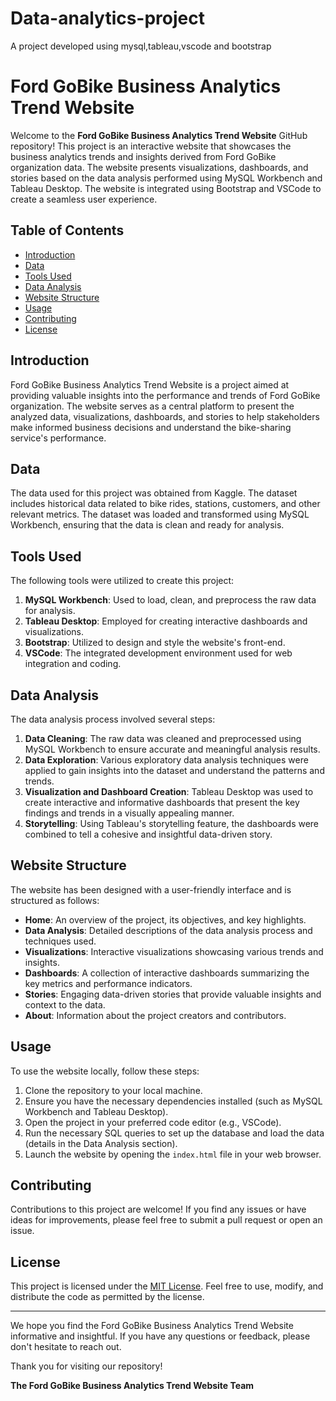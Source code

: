 # Data-analytics-project
A project developed using mysql,tableau,vscode and bootstrap


# Ford GoBike Business Analytics Trend Website

Welcome to the **Ford GoBike Business Analytics Trend Website** GitHub repository! This project is an interactive website that showcases the business analytics trends and insights derived from Ford GoBike organization data. The website presents visualizations, dashboards, and stories based on the data analysis performed using MySQL Workbench and Tableau Desktop. The website is integrated using Bootstrap and VSCode to create a seamless user experience.

## Table of Contents

- [Introduction](#introduction)
- [Data](#data)
- [Tools Used](#tools-used)
- [Data Analysis](#data-analysis)
- [Website Structure](#website-structure)
- [Usage](#usage)
- [Contributing](#contributing)
- [License](#license)

## Introduction

Ford GoBike Business Analytics Trend Website is a project aimed at providing valuable insights into the performance and trends of Ford GoBike organization. The website serves as a central platform to present the analyzed data, visualizations, dashboards, and stories to help stakeholders make informed business decisions and understand the bike-sharing service's performance.

## Data

The data used for this project was obtained from Kaggle. The dataset includes historical data related to bike rides, stations, customers, and other relevant metrics. The dataset was loaded and transformed using MySQL Workbench, ensuring that the data is clean and ready for analysis.

## Tools Used

The following tools were utilized to create this project:

1. **MySQL Workbench**: Used to load, clean, and preprocess the raw data for analysis.
2. **Tableau Desktop**: Employed for creating interactive dashboards and visualizations.
3. **Bootstrap**: Utilized to design and style the website's front-end.
4. **VSCode**: The integrated development environment used for web integration and coding.

## Data Analysis

The data analysis process involved several steps:

1. **Data Cleaning**: The raw data was cleaned and preprocessed using MySQL Workbench to ensure accurate and meaningful analysis results.
2. **Data Exploration**: Various exploratory data analysis techniques were applied to gain insights into the dataset and understand the patterns and trends.
3. **Visualization and Dashboard Creation**: Tableau Desktop was used to create interactive and informative dashboards that present the key findings and trends in a visually appealing manner.
4. **Storytelling**: Using Tableau's storytelling feature, the dashboards were combined to tell a cohesive and insightful data-driven story.

## Website Structure

The website has been designed with a user-friendly interface and is structured as follows:

- **Home**: An overview of the project, its objectives, and key highlights.
- **Data Analysis**: Detailed descriptions of the data analysis process and techniques used.
- **Visualizations**: Interactive visualizations showcasing various trends and insights.
- **Dashboards**: A collection of interactive dashboards summarizing the key metrics and performance indicators.
- **Stories**: Engaging data-driven stories that provide valuable insights and context to the data.
- **About**: Information about the project creators and contributors.

## Usage

To use the website locally, follow these steps:

1. Clone the repository to your local machine.
2. Ensure you have the necessary dependencies installed (such as MySQL Workbench and Tableau Desktop).
3. Open the project in your preferred code editor (e.g., VSCode).
4. Run the necessary SQL queries to set up the database and load the data (details in the Data Analysis section).
5. Launch the website by opening the `index.html` file in your web browser.

## Contributing

Contributions to this project are welcome! If you find any issues or have ideas for improvements, please feel free to submit a pull request or open an issue.

## License

This project is licensed under the [MIT License](LICENSE). Feel free to use, modify, and distribute the code as permitted by the license.

---

We hope you find the Ford GoBike Business Analytics Trend Website informative and insightful. If you have any questions or feedback, please don't hesitate to reach out.

Thank you for visiting our repository!

**The Ford GoBike Business Analytics Trend Website Team**

